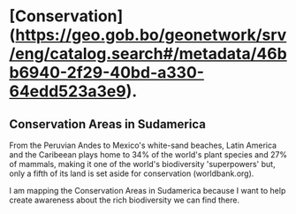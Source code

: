 # [Conservation] (https://geo.gob.bo/geonetwork/srv/eng/catalog.search#/metadata/46bb6940-2f29-40bd-a330-64edd523a3e9).

## Conservation Areas in Sudamerica

From the Peruvian Andes to Mexico's white-sand beaches, Latin America and the Caribeean plays home to 34% of the world's plant species and 27% of mammals, making it one of the world's biodiversity 'superpowers' but, only a fifth of its land is set aside for conservation (worldbank.org).

I am mapping the Conservation Areas in Sudamerica because I want to help create awareness about the rich biodiversity we can find there. 